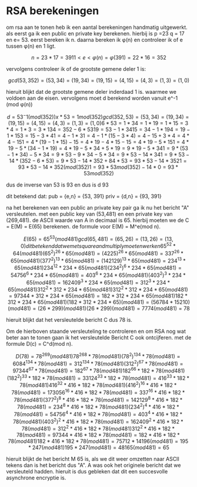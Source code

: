 # RSA berekeningen

om rsa aan te tonen heb ik een aantal berekeningen handmatig uitgewerkt. als eerst ga ik een public en private key berekenen.
hierbij is p =23 q = 17 en e= 53. eerst bereken ik n. daarna bereken ik φ(n) en controleer ik of e tussen φ(n) en 1 ligt.

```math
n = 23*17 = 391
1< e < φ(n) = φ(391) = 22 * 16 = 352
```

vervolgens controleer ik of de grootste gemene deler 1 is:

```math
gcd(53,352) = (53, 34) = (19,34) = (19, 15) = (4,15) = (4,3) = (1, 3) = (1,0)
```

hieruit blijkt dat  de grootste gemene deler inderdaad 1 is. waarmee we voldoen aan de eisen.
vervolgens moet d berekend worden vanuit e^-1 (mod φ(n))

```math
d = 53^-1(mod(352))
x * 53 = 1mod(352)

gcd(352,53) = (53, 34) = (19,34) = (19, 15) = (4,15) = (4,3) = (1, 3) = (1,0)
                  6*53 = 1*34 = 1* 19 = 1 * 15 = 3* 4 = 1* 3 = 3*1

34 = 352 - 6*53
19 = 53 - 1*34
15 = 34 - 1* 19
4 = 19 - 1* 15
3 = 15 - 3*4
1 = 4 - 1*3

1 = 4 - 1*(15 -3*4) = 4 - 15 + 3*4 = 4*4 - 15
1 = 4*(19 - 1*15) - 15 = 4*19 - 4*15 - 15 = 4*19 - 5*15
1 = 4*19 - 5*(34 - 1*19) = 4*19 - 5*34 + 5*19 = 9*19 - 5*34
1 = 9*(53 - 1*34) -5*34 = 9*53 - 9*34 -5*34 = 9*53 -14*34
1 = 9*53 - 14*(352 -6*53) = 9*53 -14*352 + 84*53 = 93*53 - 14*352
1 = 93*53 - 14*352(mod(352)

1 = 93*53mod(352) - 14*0 = 93*53mod(352)
```

dus de inverse van 53 is 93 en dus is d 93

dit betekend dat:
pub = {e,n} = {53, 391}
priv = {d,n} = {93, 391}

na het berekenen van een public an private key pair ga ik nu het bericht "A" versleutelen. met een public key van (53,481) en een private key van (269,481). de ASCII waarde van A in decimaal is 65. hierbij moeten we de C = E(M) = E(65) berekenen. de formule voor E(M) = M^e(mod n).

```math
E(65) = 65^53(mod481)

gcd(65,481) = (65, 26) = (13,26) = (13,0) dit betekend dat we met square and multiply moeten werken

65^52 * 64(mod481)

(65^2)^26 * 65(mod481) = (4225)^26 * 65(mod481) = 337^26 * 65(mod481)
(377^2)^13 *65(mod481) = (142129)^13 * 65(mod481) = 234^13 * 65(mod481)

234^12 *234 * 65(mod481)
(234^2)^6 * 234 * 65(mod481) = 54756^6 * 234 * 65(mod481) = 403^6 * 234 * 65(mod481)
(403^2)^3 * 234 * 65(mod481) = 162409^3 * 234 * 65(mod481) = 312^3 * 234 * 65(mod481)

312^2 * 312 * 234 * 65(mod481)
312^2 * 312 * 234 * 65(mod481) = 97344 * 312 * 234 * 65(mod481) = 182 * 312 * 234 * 65(mod481)

182 * 312 * 234 * 65(mod481)
(182*312 *234 *65)(mod481) = (56784 * 15210)(mod481) = (26 * 299)(mod481)
(26 * 299)(mod481) = 7774(mod481) = 78
```

hieruit blijkt dat het versleutelde bericht C dus 78 is.

Om de hierboven staande versleuteling te controleren en om RSA nog wat beter aan te tonen gaan ik het versleutelde Bericht C ook ontcijferen. met de formule D(c) = C^d(mod n).

```math
D(78) = 78^269(mod 481)

78^268 * 78(mod 481)
(78^2)^134 * 78(mod 481) = 6084^134 * 78(mod 481) = 312^134 * 78(mod 481)
(312^2)^67 * 78(mod 481) = 97344^67 * 78(mod 481) = 182^67 * 78(mod 481)

182^66 * 182 * 78(mod 481)
(182^2)^33 * 182 * 78(mod 481) = 33124^33 * 182 * 78(mod 481) = 416^33 * 182 * 78(mod 481)

416^32 * 416 * 182 * 78(mod 481)
(416^2)^16 * 416 * 182 * 78(mod 481) = 173056^16 * 416 * 182 * 78(mod 481) = 337^16 * 416 * 182 * 78(mod 481)
(377^2)^8 * 416 * 182 * 78(mod 481) = 142129^8 * 416 * 182 * 78(mod 481) = 234^8 * 416 * 182 * 78(mod 481)
(234^2)^4 * 416 * 182 * 78(mod 481) = 54756^4 * 416 * 182 * 78(mod 481) = 403^4 * 416 * 182 * 78(mod 481)
(403^2)^2 * 416 * 182 * 78(mod 481) = 162409^2 * 416 * 182 * 78(mod 481) = 312^2 * 416 * 182 * 78(mod 481)
312^2 * 416 * 182 * 78(mod 481) = 97344 * 416 * 182 * 78(mod 481) = 182 * 416 * 182 * 78(mod 481)
182 * 416 * 182 * 78(mod 481) = 75712 * 14196(mod 481) = 195 * 247(mod 481)
195 * 247(mod 481) = 48165(mod481) = 65
```

hieruit blijkt de het bericht M 65 is, als we dit weer omzetten naar ASCII tekens dan is het bericht dus "A". A was ook het originele bericht dat we versleuteld hadden. hieruit is dus gebleken dat dit een succesvolle asynchrone encryptie is.
